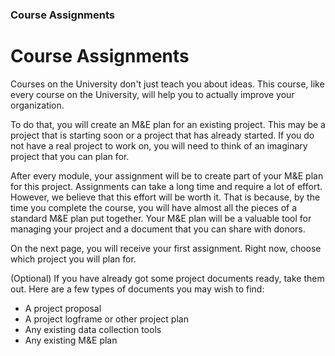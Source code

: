 ### Course Assignments
# Course Assignments 
Courses on the University don't just teach you about ideas. This course, like every course on the University, will help you to actually improve your organization. 

To do that, you will create an M&E plan for an existing project. This may be a project that is starting soon or a project that has already started. If you do not have a real project to work on, you will need to think of an imaginary project that you can plan for. 

After every module, your assignment will be to create part of your M&E plan for this project. Assignments can take a long time and require a lot of effort. However, we believe that this effort will be worth it. That is because, by the time you complete the course, you will have almost all the pieces of a standard M&E plan put together. Your M&E plan will be a valuable tool for managing your project and a document that you can share with donors. 

On the next page, you will receive your first assignment. Right now, choose which project you will plan for.

(Optional) If you have already got some project documents ready, take them out. Here are a few types of documents you may wish to find: 
- A project proposal
- A project logframe or other project plan
- Any existing data collection tools
- Any existing M&E plan